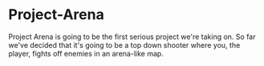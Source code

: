 # Project-Arena
Project Arena is going to be the first serious project we're taking on. So far we've decided that it's going to be a top down shooter where you, the player, fights off enemies in an arena-like map.
